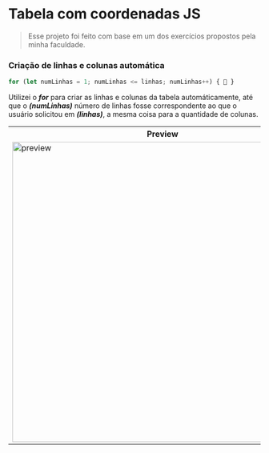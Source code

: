 # Tabela com coordenadas JS

> Esse projeto foi feito com base em um dos exercícios propostos pela minha faculdade.

### Criação de linhas e colunas automática

```javascript
for (let numLinhas = 1; numLinhas <= linhas; numLinhas++) { 🧐 }
```

Utilizei o _**for**_ para criar as linhas e colunas da tabela automáticamente, até que o _**(numLinhas)**_ número de linhas fosse correspondente ao que o usuário solicitou em _**(linhas)**_, a mesma coisa para a quantidade de colunas.

<table>
    <tr>
        <th>Preview</th>
    </tr>
    <tr>
        <td><img width="600px" src="https://user-images.githubusercontent.com/101893896/193669691-b797fafb-8b56-497e-abcd-804c1a7cf1c4.png" alt="preview"/></td>
    </tr>
</table>
